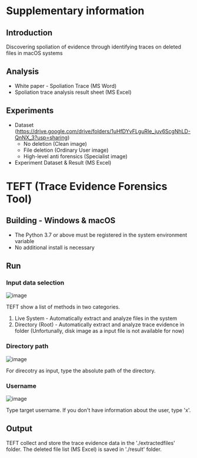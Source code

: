 # Supplementary information
## Introduction
Discovering spoliation of evidence through identifying traces on deleted files in macOS systems

## Analysis
  - White paper - Spoliation Trace 		(MS Word)
  - Spoliation trace analysis result sheet 	(MS Excel)

## Experiments
 - Dataset (https://drive.google.com/drive/folders/1uHfDYvFLguRIe_juv6ScgNhLD-QnNX_3?usp=sharing)
	- No deletion				(Clean image)
	- File deletion				(Ordinary User image)
	- High-level anti forensics		(Specialist image)
 - Experiment Dataset & Result			(MS Excel)



# TEFT (Trace Evidence Forensics Tool)

## Building - Windows & macOS
 - The Python 3.7 or above must be registered in the system environment variable
 - No additional install is necessary

## Run
### Input data selection
![image](https://user-images.githubusercontent.com/17299107/196356121-066a4800-fb8a-4582-baa3-b3ffca226664.png)

TEFT show a list of methods in two categories.
1. Live System		- Automatically extract and analyze files in the system
2. Directory (Root)	- Automatically extract and analyze trace evidence in folder
(Unfortunally, disk image as a input file is not available for now)

### Directory path
![image](https://user-images.githubusercontent.com/17299107/196356537-c7a5fe44-4700-4537-92a3-2170fa2dd82b.png)

For direcotry as input, type the absolute path of the directory.

### Username
![image](https://user-images.githubusercontent.com/17299107/196356771-2c44c534-5111-4943-8a96-545e77d3e667.png)

Type target username. If you don't have information about the user, type 'x'.

## Output
TEFT collect and store the trace evidence data in the './extractedfiles' folder.
The deleted file list (MS Excel) is saved in './result' folder.
